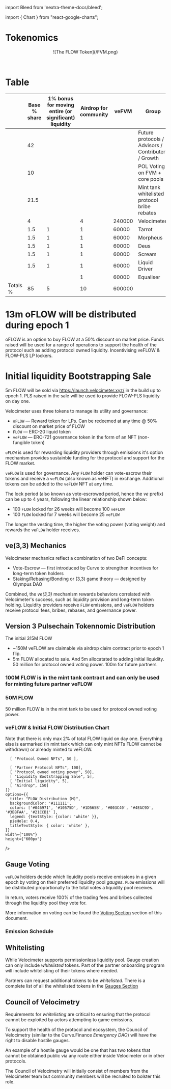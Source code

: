 import Bleed from 'nextra-theme-docs/bleed';

import { Chart } from "react-google-charts";

# Tokenomics

<Bleed>
<div align="center">
  ![The FLOW Token](/FVM.png)
</div>
</Bleed>

&nbsp;

# Table

|          | Base % share | 1% bonus for moving entire (or significant) liquidity | Airdrop for community | veFVM  | Group                                               | Total | Total veFVM |
| -------- | ------------ | ----------------------------------------------------- | --------------------- | ------ | --------------------------------------------------- | ----- | ----------- |
|          | 42           |                                                       |                       |        | Future protocols / Advisors / Contributers / Growth | 42    | 2520000     |
|          | 10           |                                                       |                       |        | POL Voting on FVM + core pools                      | 10    |             |
|          | 21.5         |                                                       |                       |        | Mint tank whitelisted protocol bribe rebates        | 21.5  | 1290000     |
|          | 4            |                                                       | 4                     | 240000 | Velocimeter                                         | 8     | 480000      |
|          | 1.5          | 1                                                     | 1                     | 60000  | Tarrot                                              | 3.5   | 210000      |
|          | 1.5          | 1                                                     | 1                     | 60000  | Morpheus                                            | 3.5   | 210000      |
|          | 1.5          | 1                                                     | 1                     | 60000  | Deus                                                | 3.5   | 210000      |
|          | 1.5          | 1                                                     | 1                     | 60000  | Scream                                              | 3.5   | 210000      |
|          | 1.5          | 1                                                     | 1                     | 60000  | Liquid Driver                                       | 3.5   | 210000      |
|          |              |                                                       | 1                     | 60000  | Equaliser                                           | 1     | 60000       |
| Totals % | 85           | 5                                                     | 10                    | 600000 |                                                     | 100   | 5400000     |



# 13m oFLOW will be distributed during epoch 1

oFLOW is an option to buy FLOW at a 50% discount on market price.
Funds raised will be used for a range of operations to support the health of the protocol such as adding protocol owned liquidity. Incentivising veFLOW & FLOW-PLS LP lockers.

# Initial liquidity Bootstrapping Sale

5m FLOW will be sold via https://launch.velocimeter.xyz/ in the build up to epoch 1. PLS raised in the sale will be used to provide FLOW-PLS liquidity on day one.


Velocimeter uses three tokens to manage its utility and governance:

- `oFLOW` &mdash; Reward token for LPs. Can be redeemed at any time @ 50% discount on market price of FLOW
- `FLOW` &mdash; ERC-20 liquid token
- `veFLOW` &mdash; ERC-721 governance token in the form of an NFT
  (non-fungible token)

`oFLOW` is used for rewarding liquidity providers through emissions it's option mechanism provides sustainble funding for the protocol and support for the FLOW market.

`veFLOW` is used for governance. Any `FLOW` holder can vote-escrow their tokens and
receive a `veFLOW` (also known as veNFT) in exchange. Additional tokens can be
added to the `veFLOW` NFT at any time.

The lock period (also known as vote-escrowed period, hence the _ve_ prefix) can be up
to 4 years, following the linear relationship shown below:

- 100 `FLOW` locked for 26 weeks will become 100 `veFLOW`
- 100 `FLOW` locked for 7 weeks will become 25 `veFLOW`

The longer the vesting time, the higher the voting power (voting weight) and
rewards the `veFLOW` holder receives.

## ve(3,3) Mechanics

Velocimeter mechanics reflect a combination of two DeFi concepts:

- Vote-Escrow &mdash; first introduced by Curve to strengthen incentives for long-term token holders
- Staking/Rebasing/Bonding or (3,3) game theory &mdash; designed by Olympus DAO

Combined, the _ve(3,3)_ mechanism rewards behaviors correlated with Velocimeter's success, such as
liquidity provision and long-term token holding. Liquidity providers receive `FLOW` emissions,
and `veFLOW` holders receive protocol fees, bribes, rebases, and governance power.


## Version 3 Pulsechain Tokennomic Distribution


The initial 315M FLOW
* ~150M veFLOW are claimable via airdrop claim contract prior to epoch 1 flip.
* 5m FLOW allocated to sale. And 5m allocatated to adding initial liquidity.
50 million for protocol owned voting power.
100m for future partners

### 100M FLOW is in the mint tank contract and can only be used for minting future partner veFLOW


### 50M FLOW
50 million FLOW is in the mint tank to be used for protocol owned voting power.

### veFLOW & Initial FLOW Distribution Chart

Note that there is only max 2% of total FLOW liquid on day one. Everything else is earmarked (in mint tank which can only mint NFTs FLOW cannot be withdrawn) or already minted to veFLOW.

<Bleed>
  <Chart
    chartType="PieChart"
    data={[
      [ "Receivers", "Amount" ],
      
      [ "Protocol Owned NFTs", 50 ],
      
      [ "Partner Protocol NFTs", 100],
      [ "Protocol owned voting power", 50],
      [ "Liquidity Bootstrapping Sale", 5],
      [ "Initial liquidity", 5],
      [ "Airdrop", 150]
    ]}
    options={{
      title: "FLOW Distribution (M)",
      backgroundColor: '#111111',
      colors: ['#046971', '#10575D', '#1D565B', '#003C40', '#4EAC9D', '#3BBFAA', '#21CCB1' ],
      legend: {textStyle: {color: 'white' }},
      pieHole: 0.4,
      titleTextStyle: { color: 'white' },
    }}
    width={"100%"}
    height={"600px"}
  />
</Bleed>



## Gauge Voting

`veFLOW` holders decide which liquidity pools receive emissions in a given epoch by
voting on their preferred liquidity pool _gauges_. `FLOW` emissions will be distributed
proportionally to the total votes a liquidity pool receives.

In return, voters receive 100% of the trading fees and bribes collected through the
liquidity pool they vote for.

More information on voting can be found the [Voting Section](/voting) section of this document.

### Emission Schedule

<Bleed>
  <Chart
    chartType="LineChart"
    data={[
      ["Week", "LP Emissions", "veRebase (@50% locking rate)", "Total Supply"],
      ["1", 15, 0, 300],
      ["50", 9.1, 2, 750],
      ["100", 5.5, 1.5, 1125],
      ["150", 3.3, 1, 1275],
      ["200", 2, 0.5, 1350]
    ]}
    options={{
      title: "FLOW Emissions (M)",
      curveType: 'function',
      aggregationTarget: 'series',
      selectionMode: 'multiple',
      legend: { position: "top", textStyle: {color: 'white'}},
      series: {
        0: { targetAxisIndex: 0 },
        1: { targetAxisIndex: 0 },
        2: { targetAxisIndex: 1 },
      },
      vAxes: {
        1: { title: "Total Supply", titleTextStyle: { color: 'white' }},
        0: { title: "Epoch Distribution", titleTextStyle: { color: 'white' }}
      },
      hAxis: {
        title: "Week", titleTextStyle: { color: 'white' },
      },
      backgroundColor: '#111111',
      lineWidth: 3,
      colors: ['#79F8DB', '#2180DF', '#EA1000', '#59BFD8', '#0281FF'],
      legend: {textStyle: {color: 'white'}},
      titleTextStyle: { color: 'white' },
    }}
    width={"100%"}
    height={"600px"}
  />
</Bleed>

## Whitelisting

While Velocimeter supports permissionless liquidity pool. Gauge creation can
only include _whitelisted_ tokens. Part of the partner onboarding program will include whitelisting of their tokens where needed.

Partners can request additional tokens to be _whitelisted_.
There is a complete list of all the whitelisted tokens in the [Gauges Section](/gauges)

## Council of Velocimetry

Requirements for _whitelisting_ are critical to ensuring that the protocol cannot
be exploited by actors attempting to game emissions.

To support the health of the protocol and ecosystem, the Council of Velocimetry (similar to the Curve.Finance _Emergency DAO_)
will have the right to disable hostile gauges.

An example of a hostile gauge would be one that has two tokens that cannot be obtained public via any route either inside Velocimeter or in other protocols.

The Council of Velocimetry will initially consist of members from the Velocimeter team but community members will be recruited to bolster this role.



